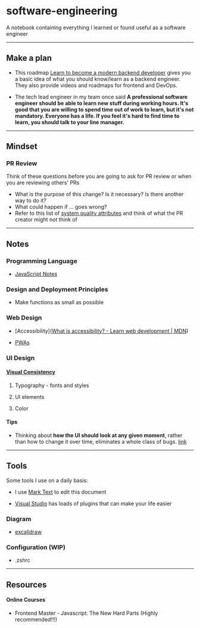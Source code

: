# software-engineering

A notebook containing everything I learned or found useful as a software engineer

---

## Make a plan

- This roadmap [Learn to become a modern backend developer](https://roadmap.sh/backend) gives you a basic idea of what you should know/learn as a backend engineer. They also provide videos and roadmaps for frontend and DevOps.

- The tech lead engineer in my team once said **A professional software engineer should be able to learn new stuff during working hours. It's good that you are willing to spend time out of work to learn, but it's not mandatory. Everyone has a life. If you feel it's hard to find time to learn, you should talk to your line manager.**

---

## Mindset

### PR Review

Think of these questions before you are going to ask for PR review or when you are reviewing others' PRs

- What is the purpose of this change? Is it necessary? Is there another way to do it?
- What could happen if ... goes wrong?
- Refer to this list of [system quality attributes](https://en.wikipedia.org/wiki/List_of_system_quality_attributes) and think of what the PR creator might not think of

-------

## Notes

### Programming Language

* [JavaScript Notes](./notes/javascript.md)

### Design and Deployment Principles

* Make functions as small as possible

### Web Design

* [Accessibility]([What is accessibility? - Learn web development | MDN](https://developer.mozilla.org/en-US/docs/Learn/Accessibility/What_is_accessibility))

* [PWAs](./notes/progressive-web-apps.md)

### UI Design

#### [Visual Consistency](https://uxpin.medium.com/web-ui-design-for-the-human-eye-principles-of-visual-consistency-part-2-7b5d8b647602https://uxpin.medium.com/web-ui-design-for-the-human-eye-principles-of-visual-consistency-part-2-7b5d8b647602)

1. Typography - fonts and styles

2. UI elements

3. Color

#### Tips

* Thinking about ****how the UI should look at any given moment****, rather than how to change it over time, eliminates a whole class of bugs. [link](https://reactjs.org/docs/rendering-elements.html)

---

## Tools

Some tools I use on a daily basis:

- I use [Mark Text](https://github.com/marktext/marktext) to edit this document
* [Visual Studio](https://visualstudio.microsoft.com/) has loads of plugins that can make your life easier

### Diagram

* [excalidraw](https://excalidraw.com/)

### Configuration (WIP)

* .zshrc

---

## Resources

#### Online Courses

* Frontend Master - Javascript: The New Hard Parts (Highly recommended!!!)
